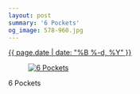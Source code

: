 ```yaml
---
layout: post
summary: '6 Pockets'
og_image: 578-960.jpg
---
```


<div class="post">
 <time>
  <a href="/578">
   {{ page.date | date: "%B %-d, %Y" }}
  </a>
 </time>
 <a href="/578">
  <figure data-taken="11/26/2016">
   <img alt="6 Pockets" sizes="(min-width: 700px) 50vw, calc(100vw - 2rem)" src="{{ site.assets_url }}/578-480.jpg" srcset="{{ site.assets_url }}/578-240.jpg 240w, {{ site.assets_url }}/578-480.jpg 480w, {{ site.assets_url }}/578-720.jpg 720w, {{ site.assets_url }}/578-960.jpg 960w"/>
  </figure>
 </a>
 <span>
  6 Pockets
 </span>
</div>
